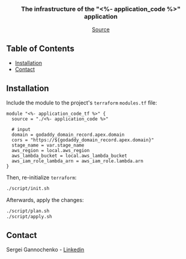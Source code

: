 <p align="center">

<h3 align="center">The infrastructure of the "<%- application_code %>" application</h3>

  <p align="center">
    <a href="https://github.com/<%- github_account_name %>/<%- github_repository_name %>_infra">Source</a>
  </p>
</p>

<!-- TABLE OF CONTENTS -->
## Table of Contents

* [Installation](#installation)
* [Contact](#contact)

## Installation

Include the module to the project's `terraform` `modules.tf` file:

~~~
module "<%- application_code_tf %>" {
  source = "./<%- application_code %>"

  # input
  domain = godaddy_domain_record.apex.domain
  cors = "https://${godaddy_domain_record.apex.domain}"
  stage_name = var.stage_name
  aws_region = local.aws_region
  aws_lambda_bucket = local.aws_lambda_bucket
  aws_iam_role_lambda_arn = aws_iam_role.lambda.arn
}
~~~

Then, re-initialize `terraform`:

~~~bash
./script/init.sh
~~~

Afterwards, apply the changes:

~~~bash
./script/plan.sh
./script/apply.sh
~~~

## Contact

Sergei Gannochenko - [Linkedin](https://www.linkedin.com/in/gannochenko/)

